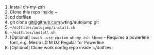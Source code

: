 1. Install oh-my-zsh
2. Clone this repo inside ~
3. cd dotfiles
4. git clone git@github.com:wting/autojump.git
5. `~/dotfiles/autojump/install.sh`
5. `~/dotfiles/install.sh`
6. [Optional] `touch .use-custom-oh-my-zsh-theme` - Requires a powerline font, e.g. Meslo LG M DZ Regular for Powerline
7. [Optional] Clone work config repo inside ~/dotfiles
